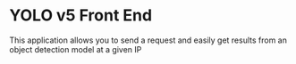 # YOLO v5 Front End

This application allows you to send a request and easily get results from an object detection model at a given IP
